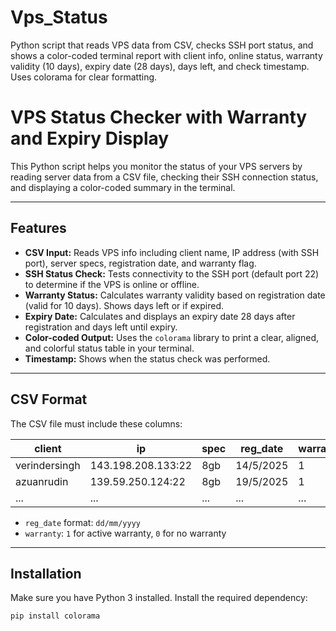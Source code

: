 # Vps_Status
Python script that reads VPS data from CSV, checks SSH port status, and shows a color-coded terminal report with client info, online status, warranty validity (10 days), expiry date (28 days), days left, and check timestamp. Uses colorama for clear formatting.

# VPS Status Checker with Warranty and Expiry Display

This Python script helps you monitor the status of your VPS servers by reading server data from a CSV file, checking their SSH connection status, and displaying a color-coded summary in the terminal.

---

## Features

- **CSV Input:** Reads VPS info including client name, IP address (with SSH port), server specs, registration date, and warranty flag.
- **SSH Status Check:** Tests connectivity to the SSH port (default port 22) to determine if the VPS is online or offline.
- **Warranty Status:** Calculates warranty validity based on registration date (valid for 10 days). Shows days left or if expired.
- **Expiry Date:** Calculates and displays an expiry date 28 days after registration and days left until expiry.
- **Color-coded Output:** Uses the `colorama` library to print a clear, aligned, and colorful status table in your terminal.
- **Timestamp:** Shows when the status check was performed.

---

## CSV Format

The CSV file must include these columns:

| client       | ip              | spec | reg_date  | warranty |
|--------------|-----------------|------|-----------|----------|
| verindersingh| 143.198.208.133:22 | 8gb  | 14/5/2025 | 1        |
| azuanrudin   | 139.59.250.124:22 | 8gb  | 19/5/2025 | 1        |
| ...          | ...             | ...  | ...       | ...      |

- `reg_date` format: `dd/mm/yyyy`
- `warranty`: `1` for active warranty, `0` for no warranty

---

## Installation

Make sure you have Python 3 installed. Install the required dependency:

```bash
pip install colorama
